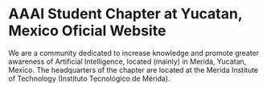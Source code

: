# AAAI Student Chapter at Yucatan, Mexico Oficial Website

We are a community dedicated to increase knowledge and promote greater awareness of Artificial Intelligence,
located (mainly) in Merida, Yucatan, Mexico. The headquarters of the chapter are located at the Merida Institute
of Technology (Instituto Tecnológico de Mérida).
